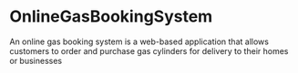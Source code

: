 # OnlineGasBookingSystem
An online gas booking system is a web-based application that allows customers to order and purchase gas cylinders for delivery to their homes or businesses

